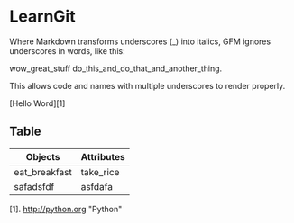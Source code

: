 # LearnGit
Where Markdown transforms underscores (_) into italics, GFM ignores underscores in words, like this:

wow_great_stuff
do_this_and_do_that_and_another_thing.

This allows code and names with multiple underscores to render properly.

[Hello Word][1]

## Table

|Objects|Attributes|
|-------|---|
|eat_breakfast|take_rice|
|safadsfdf|asfdafa|



[1]. http://python.org "Python"

